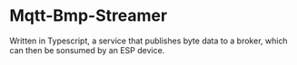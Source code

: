 # Mqtt-Bmp-Streamer
Written in Typescript, a service that publishes byte data to a broker, which can then be sonsumed by an ESP device. 
